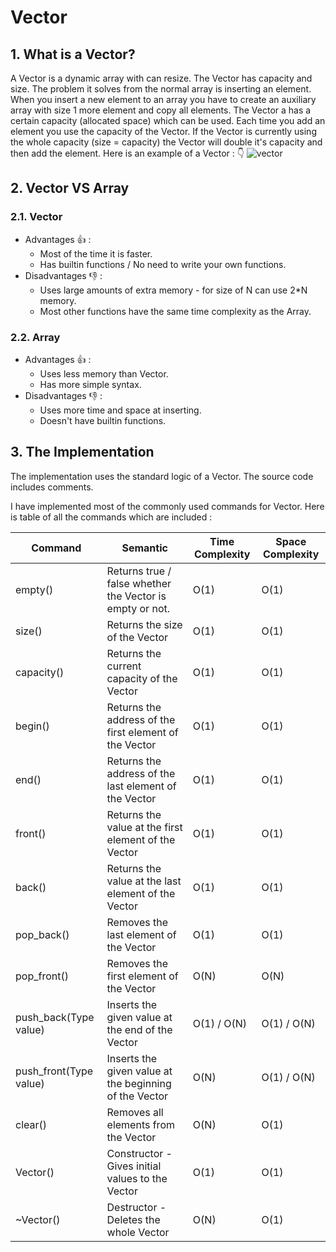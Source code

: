 # Vector

## 1. What is a Vector?
A Vector is a dynamic array with can resize. The Vector has capacity and size. The problem it solves from the normal array is inserting an element. When you insert a new element to an array you have to create an auxiliary array with size 1 more element and copy all elements. The Vector a has a certain capacity (allocated space) which can be used. Each time you add an element you use the capacity of the Vector. If the Vector is currently using the whole capacity (size = capacity) the Vector will double it's capacity and then add the element. Here is an example of a Vector : 👇
![vector](https://github.com/NValchanov09/Dynamic-Data-Structures/assets/158312030/813dcd3d-ca61-4d22-8f1a-490459a8c1e5)

## 2. Vector VS Array

### 2.1. Vector
 - Advantages 👍 :
     - Most of the time it is faster.
     - Has builtin functions / No need to write your own functions.
 - Disadvantages 👎 :
     - Uses large amounts of extra memory - for size of N can use 2*N memory.
     - Most other functions have the same time complexity as the Array.
### 2.2. Array
  - Advantages 👍 :
     - Uses less memory than Vector.
     - Has more simple syntax.
  - Disadvantages 👎 :
     - Uses more time and space at inserting.
     - Doesn't have builtin functions.
   
## 3. The Implementation
The implementation uses the standard logic of a Vector. The source code includes comments.

I have implemented most of the commonly used commands for Vector. Here is table of all the commands which are included :

|Command|Semantic|Time Complexity|Space Complexity|
|-------|--------|---------------|----------------|
|empty()|Returns true / false whether the Vector is empty or not.|O(1)|O(1)|
|size()|Returns the size of the Vector|O(1)|O(1)|
|capacity()|Returns the current capacity of the Vector|O(1)|O(1)|
|begin()|Returns the address of the first element of the Vector|O(1)|O(1)|
|end()|Returns the address of the last element of the Vector|O(1)|O(1)|
|front()|Returns the value at the first element of the Vector|O(1)|O(1)|
|back()|Returns the value at the last element of the Vector|O(1)|O(1)|
|pop_back()|Removes the last element of the Vector|O(1)|O(1)|
|pop_front()|Removes the first element of the Vector|O(N)|O(N)|
|push_back(Type value)|Inserts the given value at the end of the Vector|O(1) / O(N)|O(1) / O(N)| (Because of the Vector logic)
|push_front(Type value)|Inserts the given value at the beginning of the Vector|O(N)|O(1) / O(N)|
|clear()|Removes all elements from the Vector|O(N)|O(1)|
|Vector()|Constructor - Gives initial values to the Vector|O(1)|O(1)|
|~Vector()|Destructor - Deletes the whole Vector|O(N)|O(1)|
